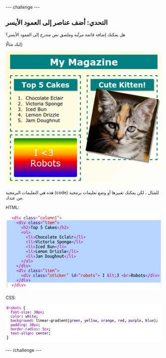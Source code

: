 \--- challenge \---

## التحدي: أضف عناصر إلى العمود الأيسر

هل يمكنك إضافة قائمة مرتَّبة وملصق نص متدرج إلى العمود الأيسر؟

إليك مثالًا:

![screenshot](images/magazine-challenge1-example.png)

هذه هي التعليمات البرمجية (code) للمثال ، لكن يمكنك تغييرها أو وضع تعليمات برمجية من عندك.

HTML:

![screenshot](images/magazine-challenge1.png)

CSS:

![screenshot](images/magazine-challenge1-style.png)

\--- /challenge \---